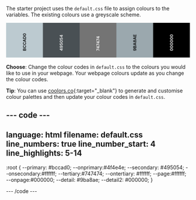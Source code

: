 The starter project uses the `default.css` file to assign colours to the variables. The existing colours use a greyscale scheme.

![The default colour palette showing five shades of grey.](images/greyscale.png)

**Choose**: Change the colour codes in `default.css` to the colours you would like to use in your webpage. Your webpage colours update as you change the colour codes.

**Tip**: You can use [coolors.co](https://coolors.co){:target="_blank"} to generate and customise colour palettes and then update your colour codes in `default.css`.

## --- code ---

language: html
filename: default.css
line_numbers: true
line_number_start: 4
line_highlights: 5-14
----------------------------------------------------------

:root {
\--primary: #bccad0;
\--onprimary:#4f4e4e;
\--secondary: #495054;
\--onsecondary:#ffffff;
\--tertiary:#747474;
\--ontertiary: #ffffff;
\--page:#ffffff;
\--onpage:#000000;
\--detail: #9ba8ae;
\--detail2: #000000;
}

\--- /code ---
